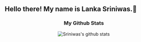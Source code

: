 ## Hello there! My name is Lanka Sriniwas.👋

<div align='center'>

### My Github Stats

![Sriniwas's github stats](https://github-readme-stats.vercel.app/api?username=lsriniwas&bg_color=30,e96443,904e95&title_color=fff&text_color=fff&count_private=true&include_all_commits=true)

 </div>
